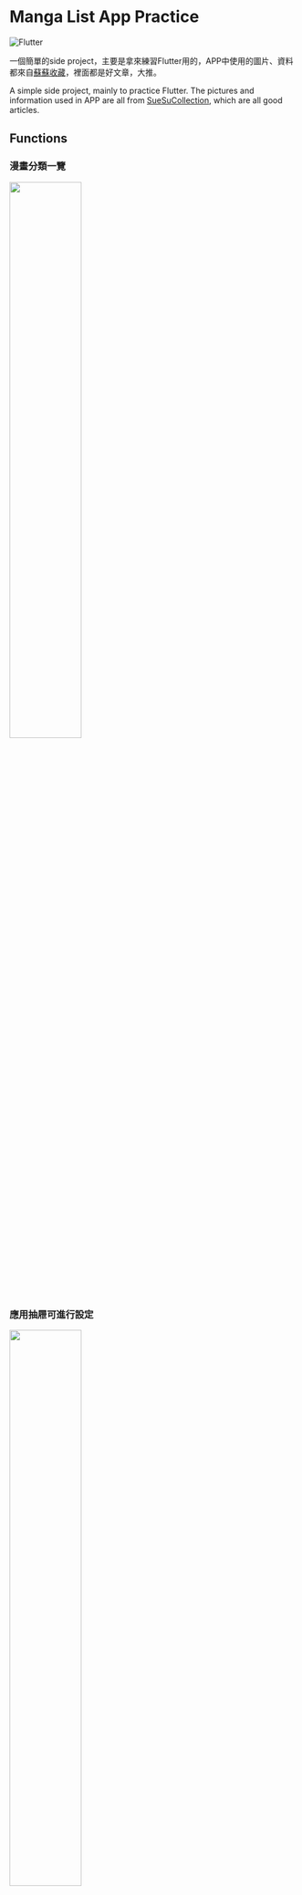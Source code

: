 # Manga List App Practice
![Flutter](https://img.shields.io/badge/Made%20with-Flutter-02569B?logo=Flutter&style=for-the-badge)


一個簡單的side project，主要是拿來練習Flutter用的，APP中使用的圖片、資料都來自[蘇蘇收藏](https://suesucollection.onrender.com/)，裡面都是好文章，大推。

A simple side project, mainly to practice Flutter. The pictures and information used in APP are all from [SueSuCollection](https://suesucollection.onrender.com/), which are all good articles.

## Functions

### 漫畫分類一覽<!--<br>Manga Category List-->

<img src="https://i.imgur.com/z61jQ2B.png" width=50%>

### 應用抽屜可進行設定<!--<br>App drawer can switch to setting page-->
<img src="https://i.imgur.com/a7jBHw0.png" width=50%>

### 設定頁面可依據已完結、全年齡進行漫畫過濾<!--<br>Seting page to filter the manga according to the finished and annual age-->
<img src="https://i.imgur.com/Zh6wiwX.png" width=50%>

### 點擊進漫畫分類即可閱覽該類型漫畫<!--<br>Tap the manga category to view the manga in that genre-->
<img src="https://i.imgur.com/WMVS54o.jpg" width=50%>

### 點擊進任一漫畫則可閱覽更多資訊<!--<br>Click into any manga to see more information-->
<img src="https://i.imgur.com/4fjbLOA.png" width=50%>

### 按下漫畫頁面右下角的星星按鈕還能將其收藏<!--<br>Press the star button at the bottom right corner of the comic page and you can also save it-->
<img src="https://i.imgur.com/Dt9xYWQ.png" width=50%>

## Author

- [@ElmerChou](https://github.com/elmerchou)
